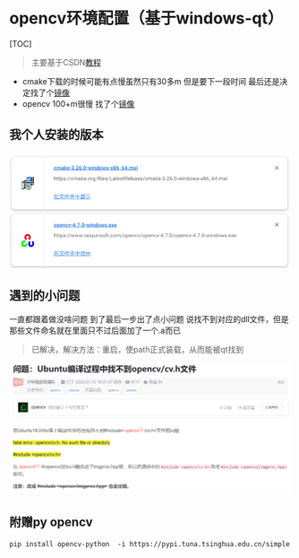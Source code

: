 # opencv环境配置（基于windows-qt）
[TOC]
>主要基于CSDN[教程](https://blog.csdn.net/weixin_43763292/article/details/112975207)
+ cmake下载的时候可能有点慢虽然只有30多m 但是要下一段时间 最后还是决定找了个[镜像](https://cmake.org/files/LatestRelease/)
+ opencv 100+m很慢 找了个[镜像](https://www.raoyunsoft.com/wordpress/index.php/2020/03/09/opencvdownload/)
## 我个人安装的版本
![](2023-06-27-09-59-39.png)

## 遇到的小问题
一直都跟着做没啥问题 到了最后一步出了点小问题 说找不到对应的dll文件，但是那些文件命名就在里面只不过后面加了一个.a而已
>已解决，解决方法：重启，使path正式装载，从而能被qt找到

![](2023-06-27-14-47-22.png)

## 附赠py opencv
```dotnetcli
pip install opencv-python  -i https://pypi.tuna.tsinghua.edu.cn/simple
```